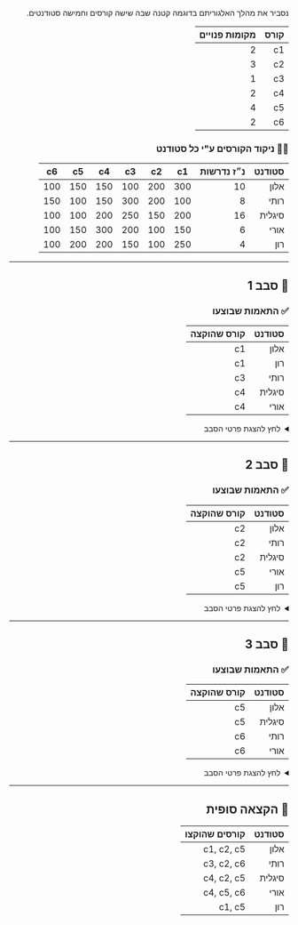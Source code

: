 <div dir="rtl">

נסביר את מהלך האלגוריתם בדוגמה קטנה שבה שישה קורסים וחמישה סטודנטים.

| קורס | מקומות פנויים |
|------|----------------|
| c1   | 2              |
| c2   | 3              |
| c3   | 1              |
| c4   | 2              |
| c5   | 4              |
| c6   | 2              |

### 👩‍🎓 ניקוד הקורסים ע"י כל סטודנט

| סטודנט  | נ״ז נדרשות | c1  | c2  | c3  | c4  | c5  | c6  |
|----------|--------------|-----|-----|-----|-----|-----|-----|
| אלון     | 10           | 300 | 200 | 100 | 150 | 150 | 100 |
| רותי     | 8            | 100 | 200 | 300 | 150 | 100 | 150 |
| סיגלית   | 16           | 200 | 150 | 250 | 200 | 100 | 100 |
| אורי     | 6            | 150 | 100 | 200 | 300 | 150 | 100 |
| רון      | 4            | 250 | 100 | 150 | 200 | 200 | 100 |

---

## 🔁 סבב 1

### ✅ התאמות שבוצעו

| סטודנט  | קורס שהוקצה |
|----------|--------------|
| אלון     | c1           |
| רון      | c1           |
| רותי     | c3           |
| סיגלית   | c4           |
| אורי     | c4           |

<details>
<summary>לחץ להצגת פרטי הסבב</summary>

### 💠 פיצוי

סיגלית לא קיבלה את הקורס המועדף עליה (c3), ולכן קיבלה **50 נקודות פיצוי עבור הקורס c2** בסבב הבא.

### 📊 יתרת נ״ז לאחר סבב זה

| סטודנט  | נ״ז שנותרו |
|----------|-------------|
| אלון     | 8           |
| רותי     | 4           |
| סיגלית   | 14          |
| אורי     | 4           |
| רון      | 2           |

### 🎯 גרפים

גרף שידוך עם ניקוד וקיבולת:  
![סבב 1](https://github.com/user-attachments/assets/684b20e0-3655-40e9-80e0-8d5fffc31583)

</details>

---

## 🔁 סבב 2

### ✅ התאמות שבוצעו

| סטודנט  | קורס שהוקצה |
|----------|--------------|
| אלון     | c2           |
| רותי     | c2           |
| סיגלית   | c2           |
| אורי     | c5           |
| רון      | c5           |

<details>
<summary>לחץ להצגת פרטי הסבב</summary>

### 💠 פיצוי

לא נדרש פיצוי — כל סטודנט קיבל את הקורס בעל הניקוד הגבוה ביותר מתוך האפשרויות שנותרו לו.

### 📊 יתרת נ״ז לאחר סבב זה

| סטודנט  | נ״ז שנותרו |
|----------|-------------|
| אלון     | 5           |
| רותי     | 1           |
| סיגלית   | 11          |
| אורי     | 1           |
| רון      | 0 (-1)       |

### 👩‍🎓 ניקוד מעודכן של הקורסים שנשארו

| סטודנט  | c2  | c5  | c6  |
|----------|-----|-----|-----|
| אלון     | 200 | 150 | 100 |
| רותי     | 200 | 100 | 150 |
| סיגלית   | 200 ✅ | 100 | 100 |
| אורי     | 100 | 150 | 100 |
| רון      | 100 | 200 | 100 |

### 🎯 גרפים

גרף שידוך עם ניקוד וקיבולת:  
![סבב 2](https://github.com/user-attachments/assets/f6ff2290-b4a6-47d1-8156-4d746a734ecc)

</details>

---

## 🔁 סבב 3

### ✅ התאמות שבוצעו

| סטודנט  | קורס שהוקצה |
|----------|--------------|
| אלון     | c5           |
| סיגלית   | c5           |
| רותי     | c6           |
| אורי     | c6           |

<details>
<summary>לחץ להצגת פרטי הסבב</summary>

### 📌 הערה

רון לא השתתף בסבב זה כיוון שכבר מיצה את קיבולתו — קיבל שני קורסים בסבבים קודמים (c1, c5).

### 💠 פיצוי

לא נדרש פיצוי — כל סטודנט קיבל את הקורס הטוב ביותר מתוך הקורסים שנותרו.

### 📊 יתרת נ״ז לאחר סבב זה

| סטודנט  | נ״ז שנותרו |
|----------|-------------|
| אלון     | 2           |
| רותי     | 0 (-3)       |
| סיגלית   | 8           |
| אורי     | 0 (-3)       |
| רון      | 0 (-1)       |

### 👩‍🎓 ניקוד מעודכן של הקורסים שנשארו

| סטודנט  | c5  | c6  |
|----------|-----|-----|
| אלון     | 150 | 100 |
| רותי     | 100 | 150 |
| סיגלית   | 100 | 100 |
| אורי     | —   | 100 |

### 🎯 גרפים

גרף שידוך עם ניקוד וקיבולת:  
![סבב 3](https://github.com/user-attachments/assets/202ff99e-effd-4cfd-a6b8-e5e10ced60d4)

</details>

---

## 🧾 הקצאה סופית

| סטודנט  | קורסים שהוקצו   |
|----------|------------------|
| אלון     | c1, c2, c5       |
| רותי     | c3, c2, c6       |
| סיגלית   | c4, c2, c5       |
| אורי     | c4, c5, c6       |
| רון      | c1, c5           |

</div>
